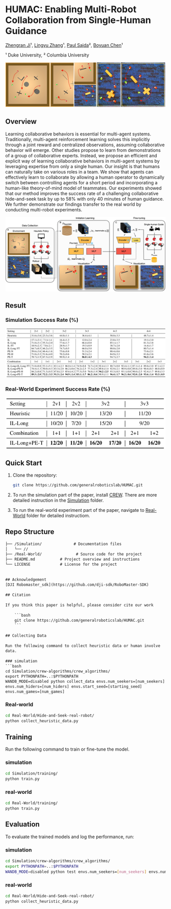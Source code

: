 # HUMAC: Enabling Multi-Robot Collaboration from Single-Human Guidance
[Zhengran Ji](https://jzr01.github.io/)¹, [Lingyu Zhang](https://lingyu98.github.io/)¹, [Paul Sajda](https://liinc.bme.columbia.edu/people/paul-sajda)², [Boyuan Chen](http://boyuanchen.com/)¹

¹ Duke University, ² Columbia University

![Multi-Agent/Robot Collaboration](images/Teaser.jpeg)


## Overview
Learning collaborative behaviors is essential for multi-agent systems. Traditionally, multi-agent reinforcement learning solves this implicitly through a joint reward and centralized observations, assuming collaborative behavior will emerge. Other studies propose to learn from demonstrations of a group of collaborative experts. Instead, we propose an efficient and explicit way of learning collaborative behaviors in multi-agent systems by leveraging expertise from only a single human. Our insight is that humans can naturally take on various roles in a team. We show that agents can effectively learn to collaborate by allowing a human operator to dynamically switch between controlling agents for a short period and incorporating a human-like theory-of-mind model of teammates. Our experiments showed that our method improves the success rate of a challenging collaborative hide-and-seek task by up to 58% with only 40 minutes of human guidance. We further demonstrate our findings transfer to the real world by conducting multi-robot experiments.

![Method](images/Mainfig.jpeg)

## Result
### Simulation Success Rate (%)
![Method](Simulation.png)

### Real-World Experiment Success Rate (%)
![Method](real.png)


## Quick Start

1. Clone the repository:

    ```bash
    git clone https://github.com/generalroboticslab/HUMAC.git
    ```
2. To run the simulation part of the paper, install [CREW](https://github.com/generalroboticslab/CREW). There are more detailed instruction in the [Simulation](https://github.com/generalroboticslab/HUMAC/tree/main/Simulation) folder.

3. To run the real-world experiment part of the paper, navigate to [Real-World](https://github.com/generalroboticslab/HUMAC/tree/main/Real-World) folder for detailed instructiom.

## Repo Structure
```plaintext
├── /Simulation/              # Documentation files
│   └── //
├── /Real-World/               # Source code for the project
├── README.md           # Project overview and instructions
└── LICENSE             # License for the project


## Acknowledgement
[DJI Robomaster_sdk](https://github.com/dji-sdk/RoboMaster-SDK)

## Citation

If you think this paper is helpful, please consider cite our work

    ```bash
    git clone https://github.com/generalroboticslab/HUMAC.git
    ```

## Collecting Data

Run the following command to collect heuristic data or human involve data.

### simulation
```bash
cd Simulation/crew-algorithms/crew_algorithms/
export PYTHONPATH=..:$PYTHONPATH
WANDB_MODE=disabled python collect_data envs.num_seekers=[num_seekers] envs.num_hiders=[num_hiders] envs.start_seed=[starting_seed] envs.num_games=[num_games]
```

### Real-world
```bash
cd Real-World/Hide-and-Seek-real-robot/
python collect_heuristic_data.py
```

## Training
Run the following command to train or fine-tune the model.

### simulation
```bash
cd Simulation/training/
python train.py
```

### real-world
```bash
cd Real-World/training/
python train.py 
```

## Evaluation

To evaluate the trained models and log the performance, run:

### simulation
```bash
cd Simulation/crew-algorithms/crew_algorithms/
export PYTHONPATH=..:$PYTHONPATH
WANDB_MODE=disabled python test envs.num_seekers=[num_seekers] envs.num_hiders=[num_hiders] envs.start_seed=[starting_seed] envs.num_games=[num_games]
```

### real-world

```bash
cd Real-World/Hide-and-Seek-real-robot/
python collect_heuristic_data.py
```

